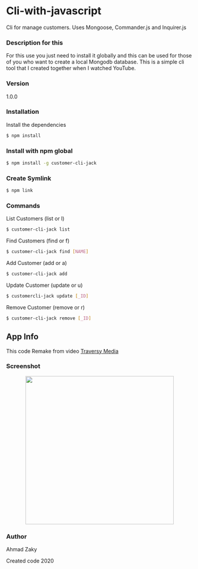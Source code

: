 # Cli-with-javascript

Cli for manage customers. Uses Mongoose, Commander.js and Inquirer.js

### Description for this

For this use you just need to install it globally and this can be used for those of you who want to create a local Mongodb database. This is a simple cli tool that I created together when I watched YouTube.

### Version

1.0.0

### Installation

Install the dependencies

```sh
$ npm install
```

### Install with npm global

```sh
$ npm install -g customer-cli-jack
```

### Create Symlink

```sh
$ npm link
```

### Commands

List Customers (list or l)

```sh
$ customer-cli-jack list
```

Find Customers (find or f)

```sh
$ customer-cli-jack find [NAME]
```

Add Customer (add or a)

```sh
$ customer-cli-jack add
```

Update Customer (update or u)

```sh
$ customercli-jack update [_ID]
```

Remove Customer (remove or r)

```sh
$ customer-cli-jack remove [_ID]
```

## App Info

This code Remake from video [Traversy Media](https://www.youtube.com/watch?v=v2GKt39-LPA)

### Screenshot

<div align="center">
    <img src="https://user-images.githubusercontent.com/50357969/96570889-198eab80-12f5-11eb-975e-73cde72073ab.jpg" width="400px"</img> 
</div>

### Author

Ahmad Zaky

Created code 2020

